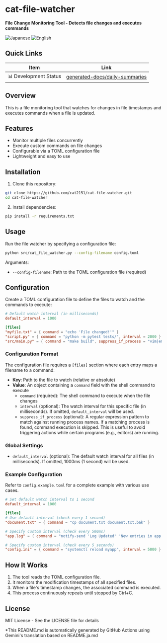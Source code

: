 # cat-file-watcher

**File Change Monitoring Tool - Detects file changes and executes commands**

<p align="left">
  <a href="README.ja.md"><img src="https://img.shields.io/badge/🇯🇵-Japanese-red.svg" alt="Japanese"></a>
  <a href="README.md"><img src="https://img.shields.io/badge/🇺🇸-English-blue.svg" alt="English"></a>
</p>

## Quick Links
| Item | Link |
|------|--------|
| 📊 Development Status | [generated-docs/daily-summaries](generated-docs/daily-summaries) |

## Overview

This is a file monitoring tool that watches for changes in file timestamps and executes commands when a file is updated.

## Features

- Monitor multiple files concurrently
- Execute custom commands on file changes
- Configurable via a TOML configuration file
- Lightweight and easy to use

## Installation

1. Clone this repository:
```bash
git clone https://github.com/cat2151/cat-file-watcher.git
cd cat-file-watcher
```

2. Install dependencies:
```bash
pip install -r requirements.txt
```

## Usage

Run the file watcher by specifying a configuration file:

```bash
python src/cat_file_watcher.py --config-filename config.toml
```

Arguments:
- `--config-filename`: Path to the TOML configuration file (required)

## Configuration

Create a TOML configuration file to define the files to watch and the commands to execute:

```toml
# Default watch interval (in milliseconds)
default_interval = 1000

[files]
"myfile.txt" = { command = "echo 'File changed!'" }
"script.py" = { command = "python -m pytest tests/", interval = 2000 }
"src/main.py" = { command = "make build", suppress_if_process = "vim|emacs|code" }
```

### Configuration Format

The configuration file requires a `[files]` section where each entry maps a filename to a command:

- **Key**: Path to the file to watch (relative or absolute)
- **Value**: An object containing a `command` field with the shell command to execute
  - `command` (required): The shell command to execute when the file changes
  - `interval` (optional): The watch interval for this specific file (in milliseconds). If omitted, `default_interval` will be used.
  - `suppress_if_process` (optional): A regular expression pattern to match against running process names. If a matching process is found, command execution is skipped. This is useful to avoid triggering actions while certain programs (e.g., editors) are running.

### Global Settings

- `default_interval` (optional): The default watch interval for all files (in milliseconds). If omitted, 1000ms (1 second) will be used.

### Example Configuration

Refer to `config.example.toml` for a complete example with various use cases.

```toml
# Set default watch interval to 1 second
default_interval = 1000

[files]
# Use default interval (check every 1 second)
"document.txt" = { command = "cp document.txt document.txt.bak" }

# Specify custom interval (check every 500ms)
"app.log" = { command = "notify-send 'Log Updated' 'New entries in app.log'", interval = 500 }

# Specify custom interval (check every 5 seconds)
"config.ini" = { command = "systemctl reload myapp", interval = 5000 }
```

## How It Works

1. The tool reads the TOML configuration file.
2. It monitors the modification timestamps of all specified files.
3. When a file's timestamp changes, the associated command is executed.
4. This process continuously repeats until stopped by Ctrl+C.

## License

MIT License - See the LICENSE file for details

*This README.md is automatically generated by GitHub Actions using Gemini's translation based on README.ja.md